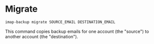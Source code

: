 # Migrate

```sh
imap-backup migrate SOURCE_EMAIL DESTINATION_EMAIL
```

This command copies backup emails for one account (the "source")
to another account (the "destination").

